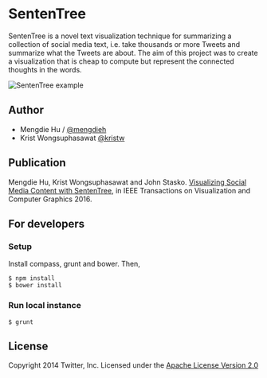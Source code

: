 SentenTree
==========

SentenTree is a novel text visualization technique for summarizing a collection of social media text, i.e. take thousands or more Tweets and summarize what the Tweets are about. The aim of this project was to create a visualization that is cheap to compute but represent the connected thoughts in the words.

![SentenTree example](https://raw.githubusercontent.com/twitter/SentenTree/master/images/SentenTree.png)

## Author
- Mengdie Hu / [@mengdieh](https://twitter.com/mengdieh)
- Krist Wongsuphasawat [@kristw](https://twitter.com/kristw)

## Publication

Mengdie Hu, Krist Wongsuphasawat and John Stasko. [Visualizing Social Media Content with SentenTree](http://www.cc.gatech.edu/~stasko/papers/infovis16-sententree.pdf), in IEEE Transactions on Visualization and Computer Graphics 2016.

## For developers

### Setup
Install compass, grunt and bower. Then,

```
$ npm install
$ bower install
```

### Run local instance

```
$ grunt
```

## License

Copyright 2014 Twitter, Inc. Licensed under the [Apache License Version 2.0](http://www.apache.org/licenses/LICENSE-2.0)
